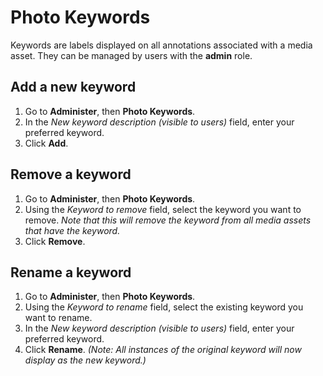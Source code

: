 # Photo Keywords

Keywords are labels displayed on all annotations associated with a media asset. They can be managed by users with the **admin** role.

## Add a new keyword

1. Go to **Administer**, then **Photo Keywords**.
2. In the *New keyword description (visible to users)* field, enter your preferred keyword.
3. Click **Add**.

## Remove a keyword

1. Go to **Administer**, then **Photo Keywords**.
2. Using the *Keyword to remove* field, select the keyword you want to remove. *Note that this will remove the keyword from all media assets that have the keyword.*
3. Click **Remove**.

## Rename a keyword

1. Go to **Administer**, then **Photo Keywords**.
2. Using the *Keyword to rename* field, select the existing keyword you want to rename.
3. In the *New keyword description (visible to users)* field, enter your preferred keyword.
4. Click **Rename**. *(Note: All instances of the original keyword will now display as the new keyword.)*
